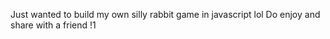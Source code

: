 Just wanted to build my own silly rabbit game in javascript lol 
Do enjoy and share with a friend !1
